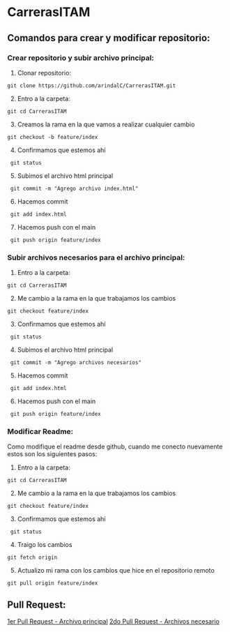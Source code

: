 # CarrerasITAM
## Comandos para crear y modificar repositorio:

### Crear repositorio y subir archivo principal:
1. Clonar repositorio:
  ```
  git clone https://github.com/arindalC/CarrerasITAM.git
  ``` 
2. Entro a la carpeta:
  ```
  git cd CarrerasITAM
  ``` 
3.  Creamos la rama en la que vamos a realizar cualquier cambio
  ```
 git checkout -b feature/index
 ```
4.  Confirmamos que estemos ahí
```
 git status
 ```
5.  Subimos el archivo html principal
```
 git commit -m "Agrego archivo index.html"
 ```
6.  Hacemos commit
```
 git add index.html
 ```
7. Hacemos push con el main
```
 git push origin feature/index
 ```
### Subir archivos necesarios para el archivo principal:
1.  Entro a la carpeta:
  ```
  git cd CarrerasITAM
  ```
2.  Me cambio a la rama en la que trabajamos los cambios
  ```
 git checkout feature/index
 ```
3.  Confirmamos que estemos ahí
```
 git status
 ```
4.  Subimos el archivo html principal
```
 git commit -m "Agrego archivos necesarios"
 ```
5.  Hacemos commit
```
 git add index.html
 ```
6. Hacemos push con el main
```
 git push origin feature/index
 ```

### Modificar Readme:

Como modifique el readme desde github, cuando me conecto nuevamente estos son los siguientes pasos:
1.  Entro a la carpeta:
  ```
  git cd CarrerasITAM
  ```
2.  Me cambio a la rama en la que trabajamos los cambios
  ```
 git checkout feature/index
 ```
3.  Confirmamos que estemos ahí
```
 git status
 ```
4. Traigo los cambios
```
git fetch origin
```
5. Actualizo mi rama con los cambios que hice en el repositorio remoto
```
git pull origin feature/index
```

## Pull Request:

[1er Pull Request - Archivo principal](https://github.com/arindalC/CarrerasITAM/commit/5f2d66eea2fd7aa19d384d6c8a46810782edfedf)
[2do Pull Request - Archivos necesario](https://github.com/arindalC/CarrerasITAM/commit/463d7af9948d8614d27f677fccbd426b3b1d361b)
  

